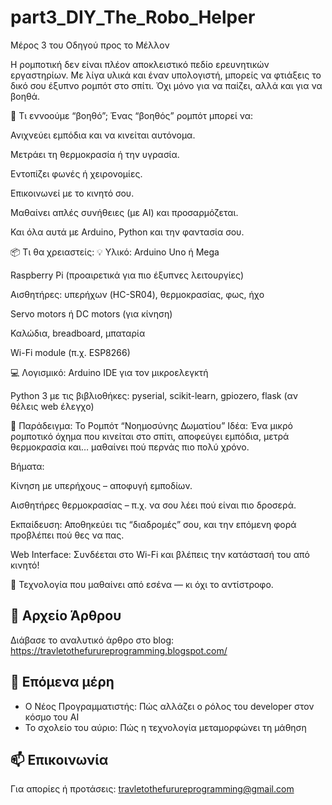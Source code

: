 # part3_DIY_The_Robo_Helper

 Μέρος 3 του Οδηγού προς το Μέλλον

Η ρομποτική δεν είναι πλέον αποκλειστικό πεδίο ερευνητικών εργαστηρίων. Με λίγα υλικά και έναν υπολογιστή, μπορείς να φτιάξεις το δικό σου έξυπνο ρομπότ στο σπίτι. Όχι μόνο για να παίζει, αλλά και για να βοηθά.

🔧 Τι εννοούμε “βοηθό”;
Ένας “βοηθός” ρομπότ μπορεί να:

Ανιχνεύει εμπόδια και να κινείται αυτόνομα.

Μετράει τη θερμοκρασία ή την υγρασία.

Εντοπίζει φωνές ή χειρονομίες.

Επικοινωνεί με το κινητό σου.

Μαθαίνει απλές συνήθειες (με AI) και προσαρμόζεται.

Και όλα αυτά με Arduino, Python και την φαντασία σου.

📦 Τι θα χρειαστείς:
💡 Υλικό:
Arduino Uno ή Mega

Raspberry Pi (προαιρετικά για πιο έξυπνες λειτουργίες)

Αισθητήρες: υπερήχων (HC-SR04), θερμοκρασίας, φως, ήχο

Servo motors ή DC motors (για κίνηση)

Καλώδια, breadboard, μπαταρία

Wi-Fi module (π.χ. ESP8266)

💻 Λογισμικό:
Arduino IDE για τον μικροελεγκτή

Python 3 με τις βιβλιοθήκες: pyserial, scikit-learn, gpiozero, flask (αν θέλεις web έλεγχο)

🧠 Παράδειγμα: Το Ρομπότ “Νοημοσύνης Δωματίου”
Ιδέα: Ένα μικρό ρομποτικό όχημα που κινείται στο σπίτι, αποφεύγει εμπόδια, μετρά θερμοκρασία και… μαθαίνει πού περνάς πιο πολύ χρόνο.

Βήματα:

Κίνηση με υπερήχους – αποφυγή εμποδίων.

Αισθητήρες θερμοκρασίας – π.χ. να σου λέει πού είναι πιο δροσερά.

Εκπαίδευση: Αποθηκεύει τις “διαδρομές” σου, και την επόμενη φορά προβλέπει πού θες να πας.

Web Interface: Συνδέεται στο Wi-Fi και βλέπεις την κατάστασή του από κινητό!

💬 Τεχνολογία που μαθαίνει από εσένα — κι όχι το αντίστροφο.

## 📄 Αρχείο Άρθρου
Διάβασε το αναλυτικό άρθρο στο blog: https://travletothefurureprogramming.blogspot.com/

## 🧠 Επόμενα μέρη
- Ο Νέος Προγραμματιστής: Πώς αλλάζει ο ρόλος του developer στον κόσμο του AI
- Το σχολείο του αύριο: Πώς η τεχνολογία μεταμορφώνει τη μάθηση

## 📫 Επικοινωνία
Για απορίες ή προτάσεις: travletothefurureprogramming@gmail.com
